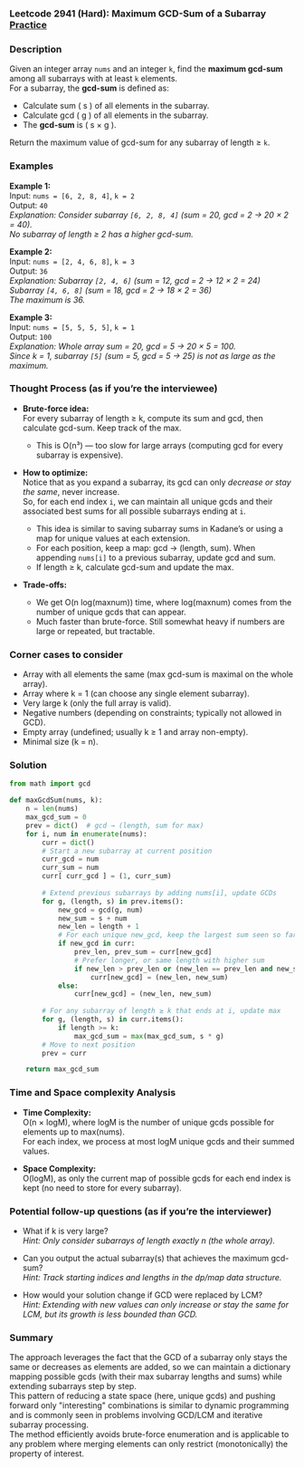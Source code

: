 ### Leetcode 2941 (Hard): Maximum GCD-Sum of a Subarray [Practice](https://leetcode.com/problems/maximum-gcd-sum-of-a-subarray)

### Description  
Given an integer array `nums` and an integer `k`, find the **maximum gcd-sum** among all subarrays with at least `k` elements.  
For a subarray, the **gcd-sum** is defined as:  
- Calculate sum \( s \) of all elements in the subarray.
- Calculate gcd \( g \) of all elements in the subarray.
- The **gcd-sum** is \( s × g \).

Return the maximum value of gcd-sum for any subarray of length ≥ `k`.  

### Examples  

**Example 1:**  
Input: `nums = [6, 2, 8, 4]`, `k = 2`  
Output: `40`  
*Explanation: Consider subarray `[6, 2, 8, 4]` (sum = 20, gcd = 2 → 20 × 2 = 40).  
No subarray of length ≥ 2 has a higher gcd-sum.*

**Example 2:**  
Input: `nums = [2, 4, 6, 8]`, `k = 3`  
Output: `36`  
*Explanation: Subarray `[2, 4, 6]` (sum = 12, gcd = 2 → 12 × 2 = 24)  
Subarray `[4, 6, 8]` (sum = 18, gcd = 2 → 18 × 2 = 36)  
The maximum is 36.*

**Example 3:**  
Input: `nums = [5, 5, 5, 5]`, `k = 1`  
Output: `100`  
*Explanation: Whole array sum = 20, gcd = 5 → 20 × 5 = 100.  
Since k = 1, subarray `[5]` (sum = 5, gcd = 5 → 25) is not as large as the maximum.*

### Thought Process (as if you’re the interviewee)  
- **Brute-force idea:**  
  For every subarray of length ≥ k, compute its sum and gcd, then calculate gcd-sum. Keep track of the max.
  - This is O(n³) — too slow for large arrays (computing gcd for every subarray is expensive).
- **How to optimize:**  
  Notice that as you expand a subarray, its gcd can only *decrease or stay the same*, never increase.  
  So, for each end index `i`, we can maintain all unique gcds and their associated best sums for all possible subarrays ending at `i`.
  - This idea is similar to saving subarray sums in Kadane’s or using a map for unique values at each extension.
  - For each position, keep a map: gcd → (length, sum). When appending `nums[i]` to a previous subarray, update gcd and sum.
  - If length ≥ k, calculate gcd-sum and update the max.

- **Trade-offs:**  
  - We get O(n log(maxnum)) time, where log(maxnum) comes from the number of unique gcds that can appear.
  - Much faster than brute-force. Still somewhat heavy if numbers are large or repeated, but tractable.

### Corner cases to consider  
- Array with all elements the same (max gcd-sum is maximal on the whole array).
- Array where k = 1 (can choose any single element subarray).
- Very large k (only the full array is valid).
- Negative numbers (depending on constraints; typically not allowed in GCD).
- Empty array (undefined; usually k ≥ 1 and array non-empty).
- Minimal size (k = n).

### Solution

```python
from math import gcd

def maxGcdSum(nums, k):
    n = len(nums)
    max_gcd_sum = 0
    prev = dict()  # gcd → (length, sum for max)
    for i, num in enumerate(nums):
        curr = dict()
        # Start a new subarray at current position
        curr_gcd = num
        curr_sum = num
        curr[ curr_gcd ] = (1, curr_sum)
        
        # Extend previous subarrays by adding nums[i], update GCDs
        for g, (length, s) in prev.items():
            new_gcd = gcd(g, num)
            new_sum = s + num
            new_len = length + 1
            # For each unique new_gcd, keep the largest sum seen so far for that (improve if needed)
            if new_gcd in curr:
                prev_len, prev_sum = curr[new_gcd]
                # Prefer longer, or same length with higher sum
                if new_len > prev_len or (new_len == prev_len and new_sum > prev_sum):
                    curr[new_gcd] = (new_len, new_sum)
            else:
                curr[new_gcd] = (new_len, new_sum)
                
        # For any subarray of length ≥ k that ends at i, update max
        for g, (length, s) in curr.items():
            if length >= k:
                max_gcd_sum = max(max_gcd_sum, s * g)
        # Move to next position
        prev = curr

    return max_gcd_sum
```

### Time and Space complexity Analysis  

- **Time Complexity:**  
  O(n × logM), where logM is the number of unique gcds possible for elements up to max(nums).  
  For each index, we process at most logM unique gcds and their summed values.

- **Space Complexity:**  
  O(logM), as only the current map of possible gcds for each end index is kept (no need to store for every subarray).

### Potential follow-up questions (as if you’re the interviewer)  

- What if k is very large?  
  *Hint: Only consider subarrays of length exactly n (the whole array).*

- Can you output the actual subarray(s) that achieves the maximum gcd-sum?  
  *Hint: Track starting indices and lengths in the dp/map data structure.*

- How would your solution change if GCD were replaced by LCM?  
  *Hint: Extending with new values can only increase or stay the same for LCM, but its growth is less bounded than GCD.*

### Summary
The approach leverages the fact that the GCD of a subarray only stays the same or decreases as elements are added, so we can maintain a dictionary mapping possible gcds (with their max subarray lengths and sums) while extending subarrays step by step.  
This pattern of reducing a state space (here, unique gcds) and pushing forward only "interesting" combinations is similar to dynamic programming and is commonly seen in problems involving GCD/LCM and iterative subarray processing.  
The method efficiently avoids brute-force enumeration and is applicable to any problem where merging elements can only restrict (monotonically) the property of interest.